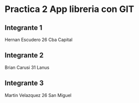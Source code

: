 # Practica 2 App libreria con GIT

## Integrante 1
Hernan Escudero 26 Cba Capital
## Integrante 2
Brian Carusi 31 Lanus
## Integrante 3
Martin Velazquez 26 San Miguel
